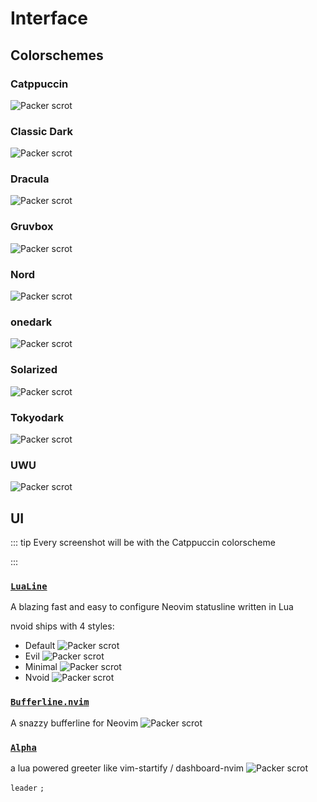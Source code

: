 # Interface

## Colorschemes

### Catppuccin
  <img :src="$withBase('/assets/themes/catppuccin.png')" alt="Packer scrot">


### Classic Dark
  <img :src="$withBase('/assets/themes/classic_dark.png')" alt="Packer scrot">

### Dracula
  <img :src="$withBase('/assets/themes/dracula.png')" alt="Packer scrot">

### Gruvbox
  <img :src="$withBase('/assets/themes/gruvbox.png')" alt="Packer scrot">

### Nord
  <img :src="$withBase('/assets/themes/nord.png')" alt="Packer scrot">

### onedark
  <img :src="$withBase('/assets/themes/onedark.png')" alt="Packer scrot">

### Solarized
  <img :src="$withBase('/assets/themes/solarized.png')" alt="Packer scrot">

### Tokyodark
  <img :src="$withBase('/assets/themes/tokyodark.png')" alt="Packer scrot">

### UWU
  <img :src="$withBase('/assets/themes/uwu.png')" alt="Packer scrot">


## UI
::: tip Every screenshot will be with the Catppuccin colorscheme 

:::

### [`LuaLine`](https://github.com/nvim-lualine/lualine.nvim)

A blazing fast and easy to configure Neovim statusline written in Lua

nvoid ships with 4 styles:

- Default
  <img :src="$withBase('/assets/statuslines/default.png')" alt="Packer scrot">
- Evil
  <img :src="$withBase('/assets/statuslines/evil.png')" alt="Packer scrot">
- Minimal
  <img :src="$withBase('/assets/statuslines/minimal.png')" alt="Packer scrot">
- Nvoid
  <img :src="$withBase('/assets/statuslines/nvoid.png')" alt="Packer scrot">


### [`Bufferline.nvim`](https://github.com/akinsho/bufferline.nvim)

A snazzy bufferline for Neovim
<img :src="$withBase('/assets/bufferline.png')" alt="Packer scrot">

### [`Alpha`](https://github.com/goolord/alpha-nvim/)

a lua powered greeter like vim-startify / dashboard-nvim
<img :src="$withBase('/assets/dashboard.png')" alt="Packer scrot">

`leader` `;`
